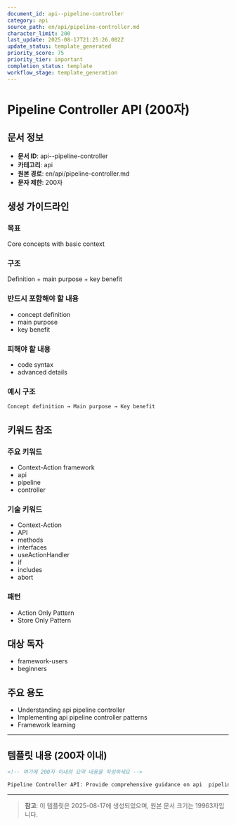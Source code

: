 ```yaml
---
document_id: api--pipeline-controller
category: api
source_path: en/api/pipeline-controller.md
character_limit: 200
last_update: 2025-08-17T21:25:26.002Z
update_status: template_generated
priority_score: 75
priority_tier: important
completion_status: template
workflow_stage: template_generation
---
```


# Pipeline Controller API (200자)

## 문서 정보
- **문서 ID**: api--pipeline-controller
- **카테고리**: api
- **원본 경로**: en/api/pipeline-controller.md
- **문자 제한**: 200자

## 생성 가이드라인

### 목표
Core concepts with basic context

### 구조
Definition + main purpose + key benefit

### 반드시 포함해야 할 내용
- concept definition
- main purpose
- key benefit

### 피해야 할 내용  
- code syntax
- advanced details

### 예시 구조
```
Concept definition → Main purpose → Key benefit
```

## 키워드 참조

### 주요 키워드
- Context-Action framework
- api
- pipeline
- controller

### 기술 키워드
- Context-Action
- API
- methods
- interfaces
- useActionHandler
- if
- includes
- abort

### 패턴
- Action Only Pattern
- Store Only Pattern

## 대상 독자
- framework-users
- beginners

## 주요 용도
- Understanding api  pipeline controller
- Implementing api  pipeline controller patterns
- Framework learning

---

## 템플릿 내용 (200자 이내)

```markdown
<!-- 여기에 200자 이내의 요약 내용을 작성하세요 -->

Pipeline Controller API: Provide comprehensive guidance on api  pipeline controller의 핵심 개념과 Context-Action 프레임워크에서의 역할을 간단히 설명.
```

---

> **참고**: 이 템플릿은 2025-08-17에 생성되었으며, 
> 원본 문서 크기는 19963자입니다.
